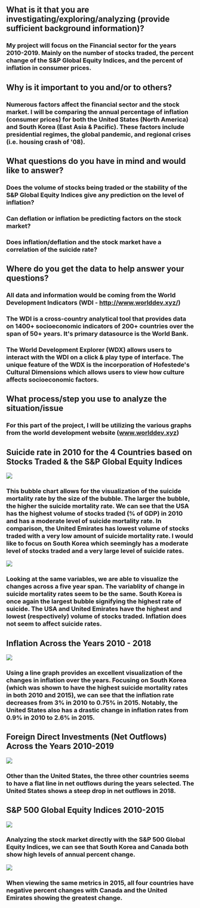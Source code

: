 ## What is it that you are investigating/exploring/analyzing (provide sufficient background information)?
### My project will focus on the Financial sector for the years 2010-2019. Mainly on the number of stocks traded, the percent change of the S&P Global Equity Indices, and the percent of inflation in consumer prices. 

## Why is it important to you and/or to others?
### Numerous factors affect the financial sector and the stock market. I will be comparing the annual percentage of inflation (consumer prices) for both the United States (North America) and South Korea (East Asia & Pacific). These factors include presidential regimes, the global pandemic, and regional crises (i.e. housing crash of '08). 

## What questions do you have in mind and would like to answer?
### Does the volume of stocks being traded or the stability of the S&P Global Equity Indices give any prediction on the level of inflation?
### Can deflation or inflation be predicting factors on the stock market?
### Does inflation/deflation and the stock market have a correlation of the suicide rate?

## Where do you get the data to help answer your questions?
### All data and information would be coming from the World Development Indicators (WDI - http://www.worlddev.xyz/) 
### The WDI is a cross-country analytical tool that provides data on 1400+ socioeconomic indicators of 200+ countries over the span of 50+ years. It's primary datasource is the World Bank.
### The World Development Explorer (WDX) allows users to interact with the WDI on a click & play type of interface. The unique feature of the WDX is the incorporation of Hofestede's Cultural Dimensions which allows users to view how culture affects socioeconomic factors. 

## What process/step you use to analyze the situation/issue
### For this part of the project, I will be utilizing the various graphs from the world development website (www.worlddev.xyz)

## Suicide rate in 2010 for the 4 Countries based on Stocks Traded & the S&P Global Equity Indices
![](charts/2010.PNG)
### This bubble chart allows for the visualization of the suicide mortality rate by the size of the bubble. The larger the bubble, the higher the suicide mortality rate. We can see that the USA has the highest volume of stocks traded (% of GDP) in 2010 and has a moderate level of suicide mortality rate. In comparison, the United Emirates has lowest volume of stocks traded with a very low amount of suicide mortality rate. I would like to focus on South Korea which seemingly has a moderate level of stocks traded and a very large level of suicide rates. 

![](charts/2015.PNG)
### Looking at the same variables, we are able to visualize the changes across a five year span. The variablity of change in suicide mortality rates seem to be the same. South Korea is once again the largest bubble signifying the highest rate of suicide. The USA and United Emirates have the highest and lowest (respectively) volume of stocks traded. Inflation does not seem to affect suicide rates.

## Inflation Across the Years 2010 - 2018
![](https://github.com/cjang1129/world_development_explorer/blob/2d31fd5d02a7bf864dda488dae42c709337ffd4c/charts/CPI.PNG)
### Using a line graph provides an excellent visualization of the changes in inflation over the years. Focusing on South Korea (which was shown to have the highest suicide mortality rates in both 2010 and 2015), we can see that the inflation rate decreases from 3% in 2010 to 0.75% in 2015. Notably, the United States also has a drastic change in inflation rates from 0.9% in 2010 to 2.6% in 2015. 

## Foreign Direct Investments (Net Outflows) Across the Years 2010-2019
![](https://github.com/cjang1129/world_development_explorer/blob/2d31fd5d02a7bf864dda488dae42c709337ffd4c/charts/foreign%20investment.PNG)
### Other than the United States, the three other countries seems to have a flat line in net outflows during the years selected. The United States shows a steep drop in net outflows in 2018.

## S&P 500 Global Equity Indices 2010-2015
![](https://github.com/cjang1129/world_development_explorer/blob/98bfe87b2fe0f33305cd5aa81457ce750511c008/charts/s&p%202010.png)
### Analyzing the stock market directly with the S&P 500 Global Equity Indices, we can see that South Korea and Canada both show high levels of annual percent change. 

![](https://github.com/cjang1129/world_development_explorer/blob/98bfe87b2fe0f33305cd5aa81457ce750511c008/charts/s&p%202015.png)
### When viewing the same metrics in 2015, all four countries have negative percent changes with Canada and the United Emirates showing the greatest change. 
